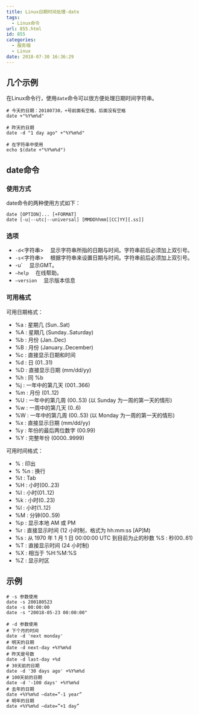 ```yaml
---
title: Linux日期时间处理-date
tags:
  - Linux命令
url: 855.html
id: 855
categories:
  - 服务端
  - Linux
date: 2018-07-30 16:36:29
---
```


## 几个示例
在Linux命令行，使用`date`命令可以很方便处理日期时间字符串。
```shell
# 今天的日期：20180730，+号前面有空格，后面没有空格
date +"%Y%m%d"

# 昨天的日期
date -d "1 day ago" +"%Y%m%d"

# 在字符串中使用
echo $(date +"%Y%m%d")
```

## date命令
### 使用方式
date命令的两种使用方式如下：
```shell
date [OPTION]... [+FORMAT]
date [-u|--utc|--universal] [MMDDhhmm[[CC]YY][.ss]]
```

### 选项

- `-d`<字符串> 　显示字符串所指的日期与时间。字符串前后必须加上双引号。
- `-s`<字符串> 　根据字符串来设置日期与时间。字符串前后必须加上双引号。
- -u` 　显示GMT。
- `–help` 　在线帮助。
- `–version` 　显示版本信息

### 可用格式

可用日期格式：

- %a : 星期几 (Sun..Sat)
- %A : 星期几 (Sunday..Saturday)
- %b : 月份 (Jan..Dec)
- %B : 月份 (January..December)
- %c : 直接显示日期和时间
- %d : 日 (01..31)
- %D : 直接显示日期 (mm/dd/yy)
- %h : 同 %b
- %j : 一年中的第几天 (001..366)
- %m : 月份 (01..12)
- %U : 一年中的第几周 (00..53) (以 Sunday 为一周的第一天的情形)
- %w : 一周中的第几天 (0..6)
- %W : 一年中的第几周 (00..53) (以 Monday 为一周的第一天的情形)
- %x : 直接显示日期 (mm/dd/yy)
- %y : 年份的最后两位数字 (00.99)
- %Y : 完整年份 (0000..9999)

可用时间格式：

- % : 印出
- % %n : 换行
- %t : Tab
- %H : 小时(00..23)
- %I : 小时(01..12)
- %k : 小时(0..23)
- %l : 小时(1..12)
- %M : 分钟(00..59)
- %p : 显示本地 AM 或 PM
- %r : 直接显示时间 (12 小时制，格式为 hh:mm:ss [AP]M)
- %s : 从 1970 年 1 月 1 日 00:00:00 UTC 到目前为止的秒数 %S : 秒(00..61)
- %T : 直接显示时间 (24 小时制)
- %X : 相当于 %H:%M:%S
- %Z : 显示时区

## 示例
```shell
# -s 参数使用
date -s 200180523
date -s 00:00:00
date -s "20018-05-23 00:00:00"

# -d 参数使用
# 下个月的时间
date -d 'next monday'
# 明天的日期
date -d next-day +%Y%m%d
# 昨天是号数
date -d last-day +%d
# 30天前的日期
date -d '30 days ago' +%Y%m%d
# 100天前的日期
date -d '-100 days' +%Y%m%d
# 去年的日期
date +%Y%m%d –date=”-1 year”
# 明年的日期
date +%Y%m%d –date=”+1 day”
```